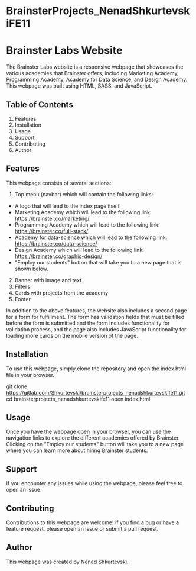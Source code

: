 # BrainsterProjects_NenadShkurtevskiFE11

# Brainster Labs Website

The Brainster Labs website is a responsive webpage that showcases the various academies that Brainster offers, including Marketing Academy, Programming Academy, Academy for Data Science, and Design Academy. This webpage was built using HTML, SASS, and JavaScript.


## Table of Contents

1. Features
2. Installation
3. Usage
4. Support
5. Contributing
6. Author

## Features

This webpage consists of several sections:

1. Top menu (navbar) which will contain the following links:
- A logo that will lead to the index page itself
- Marketing Academy which will lead to the following link: https://brainster.co/marketing/
- Programming Academy which will lead to the following link: https://brainster.co/full-stack/
- Academy for data-science which will lead to the following link: https://brainster.co/data-science/
- Design Academy which will lead to the following link: https://brainster.co/graphic-design/
- "Employ our students" button that will take you to a new page that is shown below.
2. Banner with image and text
3. Filters
4. Cards with projects from the academy
5. Footer

In addition to the above features, the website also includes a second page for a form for fulfillment. The form has validation fields that must be filled before the form is submitted and the form includes functionality for validation process, and the page also includes JavaScript functionality for loading more cards on the mobile version of the page.

## Installation

To use this webpage, simply clone the repository and open the index.html file in your browser.

git clone https://gitlab.com/Shkurtevski/brainsterprojects_nenadshkurtevskife11.git
cd brainsterprojects_nenadshkurtevskife11
open index.html

## Usage

Once you have the webpage open in your browser, you can use the navigation links to explore the different academies offered by Brainster. Clicking on the "Employ our students" button will take you to a new page where you can learn more about hiring Brainster students.

## Support

If you encounter any issues while using the webpage, please feel free to open an issue.

## Contributing

Contributions to this webpage are welcome! If you find a bug or have a feature request, please open an issue or submit a pull request.

## Author

This webpage was created by Nenad Shkurtevski.